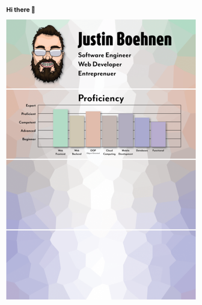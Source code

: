 ### Hi there 👋

![1](https://github.com/JustinBoehnen/JustinBoehnen/blob/master/Images/A1.png?raw=true)
![2](https://github.com/JustinBoehnen/JustinBoehnen/blob/master/Images/A2.png?raw=true)
![3](https://github.com/JustinBoehnen/JustinBoehnen/blob/master/Images/A3.png?raw=true)
![4](https://github.com/JustinBoehnen/JustinBoehnen/blob/master/Images/A4.png?raw=true)

